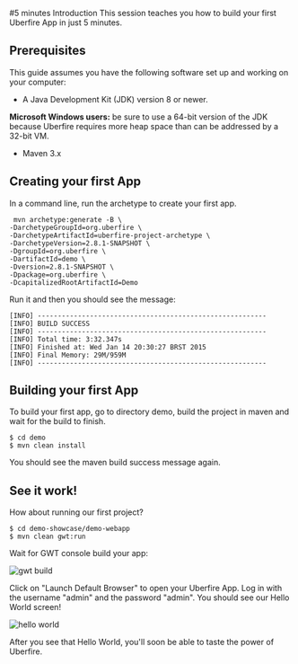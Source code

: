 #5 minutes Introduction
This session teaches you how to build your first Uberfire App in just 5 minutes.

## Prerequisites
This guide assumes you have the following software set up and working on your computer:

* A Java Development Kit (JDK) version 8 or newer.

**Microsoft Windows users:** be sure to use a 64-bit version of the JDK because Uberfire requires more heap space than can be addressed by a 32-bit VM.

* Maven 3.x

## Creating your first App

 In a command line, run the archetype to create your first app.

```
 mvn archetype:generate -B \
-DarchetypeGroupId=org.uberfire \
-DarchetypeArtifactId=uberfire-project-archetype \
-DarchetypeVersion=2.8.1-SNAPSHOT \
-DgroupId=org.uberfire \
-DartifactId=demo \
-Dversion=2.8.1-SNAPSHOT \
-Dpackage=org.uberfire \
-DcapitalizedRootArtifactId=Demo
```
Run it and then you should see the message:
```
[INFO] ---------------------------------------------------------
[INFO] BUILD SUCCESS
[INFO] ---------------------------------------------------------
[INFO] Total time: 3:32.347s
[INFO] Finished at: Wed Jan 14 20:30:27 BRST 2015
[INFO] Final Memory: 29M/959M
[INFO] ---------------------------------------------------------
````
## Building your first App

To build your first app, go to directory demo, build the project in maven and wait for the build to finish.

```
$ cd demo
$ mvn clean install

```
You should see the maven build success message again.

## See it work!

How about running our first project?
```
$ cd demo-showcase/demo-webapp
$ mvn clean gwt:run
```
Wait for GWT console build your app:

![gwt build](gwt-console.png)

Click on "Launch Default Browser" to open your Uberfire App. Log in with the username "admin" and the password "admin". You should see our Hello World screen!

![hello world](helloWorld.png)

After you see that Hello World, you'll soon be able to taste the power of Uberfire.



